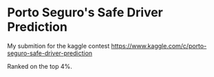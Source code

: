 # Porto Seguro's Safe Driver Prediction

My submition for the kaggle contest https://www.kaggle.com/c/porto-seguro-safe-driver-prediction

Ranked on the top 4%.
